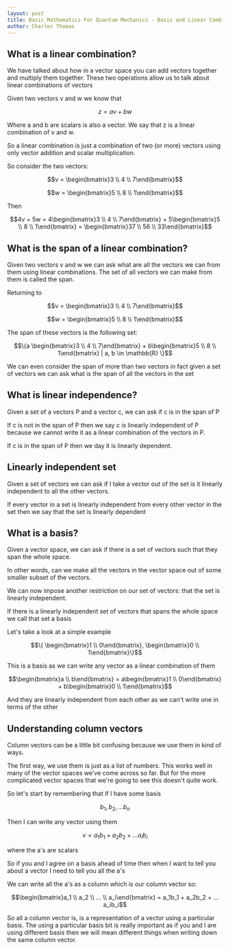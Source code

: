 ```yaml
---
layout: post
title: Basic Mathematics For Quantum Mechanics - Basis and Linear Combinations
author: Charles Thomas
---
```


## What is a linear combination?
We have talked about how in a vector space you can add vectors together and multiply them together. These two operations allow us to talk about linear combinations of vectors 

Given two vectors v and w we know that

$$z = av + bw$$

Where a and b are scalars is also a vector. We say that z is a linear combination of v and w. 

So a linear combination is just a combination of two (or more) vectors using only vector addition and scalar multiplication. 

So consider the two vectors:


$$v = \begin{bmatrix}3 \\ 4 \\ 7\end{bmatrix}$$

$$w = \begin{bmatrix}5 \\ 8 \\ 1\end{bmatrix}$$

Then

$$4v + 5w = 4\begin{bmatrix}3 \\ 4 \\ 7\end{bmatrix} + 5\begin{bmatrix}5 \\ 8 \\ 1\end{bmatrix} = \begin{bmatrix}37 \\ 56 \\ 33\end{bmatrix}$$


## What is the span of a linear combination?
Given two vectors v and w we can ask what are all the vectors we can from them using linear combinations. The set of all vectors we can make from them is called the span. 

Returning to

$$v = \begin{bmatrix}3 \\ 4 \\ 7\end{bmatrix}$$

$$w = \begin{bmatrix}5 \\ 8 \\ 1\end{bmatrix}$$

The span of these vectors is the following set:

$$\{a \begin{bmatrix}3 \\ 4 \\ 7\end{bmatrix} + b\begin{bmatrix}5 \\ 8 \\ 1\end{bmatrix} | a, b \in \mathbb{R} \}$$

We can even consider the span of more than two vectors in fact given a set of vectors we can ask what is the span of all the vectors in the set


## What is linear independence? 
Given a set of a vectors P and a vector c, we can ask if c is in the span of P 

If c is not in the span of P then we say c is linearly independent of P because we cannot write it as a linear combination of the vectors in P. 

If c is in the span of P then we day it is linearly dependent. 


## Linearly independent set 
Given a set of vectors we can ask if I take a vector out of the set is it linearly independent to all the other vectors. 

If every vector in a set is linearly independent from every other vector in the set then we say that the set is linearly dependent 

## What is a basis?
Given a vector space, we can ask if there is a set of vectors such that they span the whole space. 

In other words, can we make all the vectors in the vector space out of some smaller subset of the vectors. 

We can now impose another restriction on our set of vectors: that the set is linearly independent. 

If there is a linearly independent set of vectors that spans the whole space we call that set a basis 

Let's take a look at a simple example

$$\{ \begin{bmatrix}1 \\ 0\end{bmatrix}, \begin{bmatrix}0 \\ 1\end{bmatrix}\}$$

This is a basis as we can write any vector as a linear combination of them

$$\begin{bmatrix}a \\ b\end{bmatrix} = a\begin{bmatrix}1 \\ 0\end{bmatrix} + b\begin{bmatrix}0 \\ 1\end{bmatrix}$$

And they are linearly independent from each other as we can't write one in terms of the other

## Understanding column vectors
Column vectors can be a little bit confusing because we use them in kind of ways. 

The first way, we use them is just as a list of numbers. This works well in many of the vector spaces we've come across so far. But for the more complicated vector spaces that we're going to see this doesn't quite work.

So let's start by remembering that if I have some basis

$$b_1, b_2, ... b_n$$

Then I can write any vector using them

$$v = a_1b_1 + a_2b_2 + ... a_ib_i$$

where the a's are scalars

So if you and I agree on a basis ahead of time then when I want to tell you about a vector I need to tell you all the a's


We can write all the a's as a column which is our column vector so:

$$\begin{bmatrix}a_1 \\ a_2 \\ ... \\ a_i\end{bmatrix} = a_1b_1 + a_2b_2 + ... a_ib_i$$

So all a column vector is, is a representation of a vector using a particular basis. The using a particular basis bit is really important as if you and I are using different basis then we will mean different things when writing down the same column vector.

